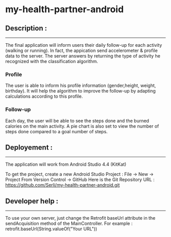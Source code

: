 my-health-partner-android
=========================
Description :
-------------
*************

The final application will inform users their daily follow-up for each activity (walking or running). In fact, the appication send accelerometer & profile data to the server. The server answers by returning the type of activity he recognized with the classification algorithm.

### Profile

The user is able to inform his profile information (gender,height, weight, birthday). It will help the algorithm to improve the follow-up by adapting calculations according to this profile.

### Follow-up

Each day, the user will be able to see the steps done and the burned calories on the main activity. A pie chart is also set to view the number of steps done compared to a goal number of steps.

Deployement :
-------------
*************

The application will work from Android Studio 4.4 (KitKat)

To get the project, create a new Android Studio Project :
File -> New -> Project From Version Control -> GitHub
Here is the Git Repository URL : https://github.com/Serli/my-health-partner-android.git

Developer help :
-------------
*************

To use your own server, just change the Retrofit baseUrl attribute in the sendAcquisition method of the MainController.
For example : retrofit.baseUrl(String.valueOf("Your URL"))






